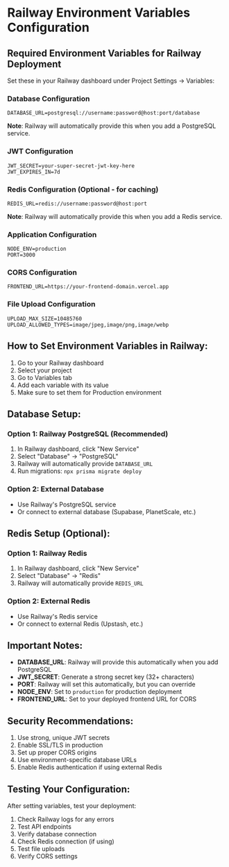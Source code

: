 # Railway Environment Variables Configuration

## Required Environment Variables for Railway Deployment

Set these in your Railway dashboard under Project Settings → Variables:

### Database Configuration
```
DATABASE_URL=postgresql://username:password@host:port/database
```
**Note**: Railway will automatically provide this when you add a PostgreSQL service.

### JWT Configuration
```
JWT_SECRET=your-super-secret-jwt-key-here
JWT_EXPIRES_IN=7d
```

### Redis Configuration (Optional - for caching)
```
REDIS_URL=redis://username:password@host:port
```
**Note**: Railway will automatically provide this when you add a Redis service.

### Application Configuration
```
NODE_ENV=production
PORT=3000
```

### CORS Configuration
```
FRONTEND_URL=https://your-frontend-domain.vercel.app
```

### File Upload Configuration
```
UPLOAD_MAX_SIZE=10485760
UPLOAD_ALLOWED_TYPES=image/jpeg,image/png,image/webp
```

## How to Set Environment Variables in Railway:

1. Go to your Railway dashboard
2. Select your project
3. Go to Variables tab
4. Add each variable with its value
5. Make sure to set them for Production environment

## Database Setup:

### Option 1: Railway PostgreSQL (Recommended)
1. In Railway dashboard, click "New Service"
2. Select "Database" → "PostgreSQL"
3. Railway will automatically provide `DATABASE_URL`
4. Run migrations: `npx prisma migrate deploy`

### Option 2: External Database
- Use Railway's PostgreSQL service
- Or connect to external database (Supabase, PlanetScale, etc.)

## Redis Setup (Optional):

### Option 1: Railway Redis
1. In Railway dashboard, click "New Service"
2. Select "Database" → "Redis"
3. Railway will automatically provide `REDIS_URL`

### Option 2: External Redis
- Use Railway's Redis service
- Or connect to external Redis (Upstash, etc.)

## Important Notes:

- **DATABASE_URL**: Railway will provide this automatically when you add PostgreSQL
- **JWT_SECRET**: Generate a strong secret key (32+ characters)
- **PORT**: Railway will set this automatically, but you can override
- **NODE_ENV**: Set to `production` for production deployment
- **FRONTEND_URL**: Set to your deployed frontend URL for CORS

## Security Recommendations:

1. Use strong, unique JWT secrets
2. Enable SSL/TLS in production
3. Set up proper CORS origins
4. Use environment-specific database URLs
5. Enable Redis authentication if using external Redis

## Testing Your Configuration:

After setting variables, test your deployment:
1. Check Railway logs for any errors
2. Test API endpoints
3. Verify database connection
4. Check Redis connection (if using)
5. Test file uploads
6. Verify CORS settings





